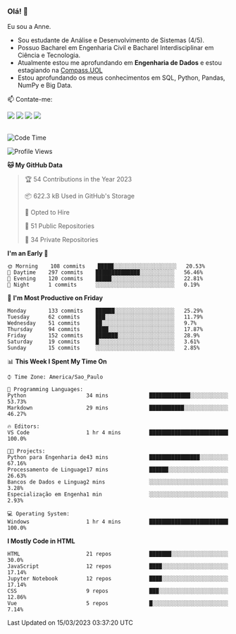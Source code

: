 ### Olá! 👋
Eu sou a Anne. 
- Sou estudante de Análise e Desenvolvimento de Sistemas (4/5).
- Possuo Bacharel em Engenharia Civil e Bacharel Interdisciplinar em Ciência e Tecnologia.
- Atualmente estou me aprofundando em **Engenharia de Dados** e estou estagiando na [Compass.UOL](https://compass.uol/pt/home/) 
- Estou aprofundando os meus conhecimentos em SQL, Python, Pandas, NumPy e Big Data.

📫 Contate-me: 

<div>
<a href="https://www.instagram.com/annekarolinefc/" target="_blank"><img src="https://img.shields.io/badge/-Instagram-%23E4405F?style=for-the-badge&logo=instagram&logoColor=white" target="_blank"></a> 
<a href = "mailto:annekarolinefc@gmail.com"><img src="https://img.shields.io/badge/-Gmail-%23333?style=for-the-badge&logo=gmail&logoColor=white" target="_blank"></a>
<a href="https://www.linkedin.com/in/devannekarolinefc/" target="_blank"><img src="https://img.shields.io/badge/-LinkedIn-%230077B5?style=for-the-badge&logo=linkedin&logoColor=white" target="_blank"></a> 
<a href="https://api.whatsapp.com/send?phone=5533991375118&text=Ol%C3%A1%20Anne!%20" target="_blank"><img src="https://img.shields.io/badge/WhatsApp-25D366?style=for-the-badge&logo=whatsapp&logoColor=white" target="_blank"></a>
</div>

  
<!--
  <img align="center" alt="Anne-An" height="30" width="40" src="https://github.com/devicons/devicon/blob/master/icons/angularjs/angularjs-original.svg">
-->

</br>

<!--START_SECTION:waka-->
![Code Time](http://img.shields.io/badge/Code%20Time-140%20hrs%2040%20mins-blue)

![Profile Views](http://img.shields.io/badge/Profile%20Views-0-blue)

**🐱 My GitHub Data** 

> 🏆 54 Contributions in the Year 2023
 > 
> 📦 622.3 kB Used in GitHub's Storage 
 > 
> 💼 Opted to Hire
 > 
> 📜 51 Public Repositories 
 > 
> 🔑 34 Private Repositories  
 > 
**I'm an Early 🐤** 

```text
🌞 Morning    108 commits    █████░░░░░░░░░░░░░░░░░░░░   20.53% 
🌇 Daytime    297 commits    ██████████████░░░░░░░░░░░   56.46% 
🌃 Evening    120 commits    █████░░░░░░░░░░░░░░░░░░░░   22.81% 
🌙 Night      1 commits      ░░░░░░░░░░░░░░░░░░░░░░░░░   0.19%

```
📅 **I'm Most Productive on Friday** 

```text
Monday       133 commits    ██████░░░░░░░░░░░░░░░░░░░   25.29% 
Tuesday      62 commits     ███░░░░░░░░░░░░░░░░░░░░░░   11.79% 
Wednesday    51 commits     ██░░░░░░░░░░░░░░░░░░░░░░░   9.7% 
Thursday     94 commits     ████░░░░░░░░░░░░░░░░░░░░░   17.87% 
Friday       152 commits    ███████░░░░░░░░░░░░░░░░░░   28.9% 
Saturday     19 commits     █░░░░░░░░░░░░░░░░░░░░░░░░   3.61% 
Sunday       15 commits     ░░░░░░░░░░░░░░░░░░░░░░░░░   2.85%

```


📊 **This Week I Spent My Time On** 

```text
⌚︎ Time Zone: America/Sao_Paulo

💬 Programming Languages: 
Python                   34 mins             █████████████░░░░░░░░░░░░   53.73% 
Markdown                 29 mins             ███████████░░░░░░░░░░░░░░   46.27%

🔥 Editors: 
VS Code                  1 hr 4 mins         █████████████████████████   100.0%

🐱‍💻 Projects: 
Python para Engenharia de43 mins             ████████████████░░░░░░░░░   67.16% 
Processamento de Linguage17 mins             ██████░░░░░░░░░░░░░░░░░░░   26.63% 
Bancos de Dados e Linguag2 mins              ░░░░░░░░░░░░░░░░░░░░░░░░░   3.28% 
Especialização em Engenha1 min               ░░░░░░░░░░░░░░░░░░░░░░░░░   2.93%

💻 Operating System: 
Windows                  1 hr 4 mins         █████████████████████████   100.0%

```

**I Mostly Code in HTML** 

```text
HTML                     21 repos            ███████░░░░░░░░░░░░░░░░░░   30.0% 
JavaScript               12 repos            ████░░░░░░░░░░░░░░░░░░░░░   17.14% 
Jupyter Notebook         12 repos            ████░░░░░░░░░░░░░░░░░░░░░   17.14% 
CSS                      9 repos             ███░░░░░░░░░░░░░░░░░░░░░░   12.86% 
Vue                      5 repos             █░░░░░░░░░░░░░░░░░░░░░░░░   7.14%

```



 Last Updated on 15/03/2023 03:37:20 UTC
<!--END_SECTION:waka-->
  
